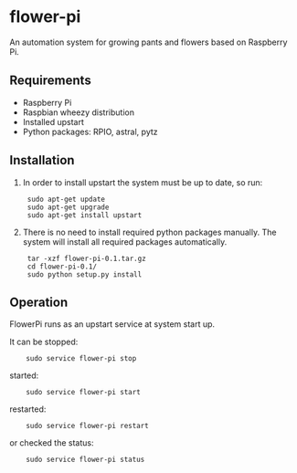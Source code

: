 flower-pi
=========

An automation system for growing pants and flowers based on Raspberry Pi.


Requirements
-------------------------
* Raspberry Pi 
* Raspbian wheezy distribution
* Installed upstart
* Python packages: RPIO, astral, pytz


Installation
-------------------------

1. In order to install upstart the system must be up to date, so run:

        sudo apt-get update
        sudo apt-get upgrade
        sudo apt-get install upstart
        
2. There is no need to install required python packages manually. The system
will install all required packages automatically.

        tar -xzf flower-pi-0.1.tar.gz
        cd flower-pi-0.1/
        sudo python setup.py install
        
        
Operation
-------------------------
FlowerPi runs as an upstart service at system start up.

It can be stopped:

        sudo service flower-pi stop

started:

        sudo service flower-pi start

restarted:

        sudo service flower-pi restart
  
or checked the status:

        sudo service flower-pi status
